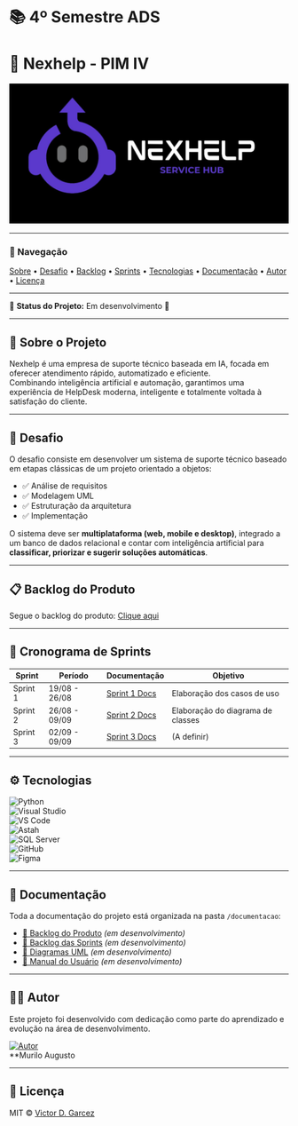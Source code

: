 # 📚 4º Semestre ADS  

# 🤖 Nexhelp - PIM IV  



<img src="https://github.com/MuriloAugustodesenvolvedorbackend/PIM-IV/blob/main/nexhelp.jpeg">



---

### 🔗 Navegação  
[Sobre](#-sobre-o-projeto) • [Desafio](#-desafio) • [Backlog](#-backlog-do-produto) • [Sprints](#-cronograma-de-sprints) • [Tecnologias](#-tecnologias) • [Documentação](#-documentação) • [Autor](#-autor) • [Licença](#-licença)

---

📌 **Status do Projeto:** Em desenvolvimento 🔄  

---

## 📌 Sobre o Projeto  
Nexhelp é uma empresa de suporte técnico baseada em IA, focada em oferecer atendimento rápido, automatizado e eficiente.  
Combinando inteligência artificial e automação, garantimos uma experiência de HelpDesk moderna, inteligente e totalmente voltada à satisfação do cliente.

---

## 🎯 Desafio  
O desafio consiste em desenvolver um sistema de suporte técnico baseado em etapas clássicas de um projeto orientado a objetos:  

- ✅ Análise de requisitos  
- ✅ Modelagem UML  
- ✅ Estruturação da arquitetura  
- ✅ Implementação  

O sistema deve ser **multiplataforma (web, mobile e desktop)**, integrado a um banco de dados relacional e contar com inteligência artificial para **classificar, priorizar e sugerir soluções automáticas**.  

---

## 📋 Backlog do Produto  

Segue o backlog do produto: [Clique aqui](https://github.com/MuriloAugustodesenvolvedorbackend/PIM-IV/blob/main/Documenta%C3%A7%C3%A3o/Backlog.md)

---

## 📅 Cronograma de Sprints  

| Sprint   | Período       | Documentação | Objetivo |
|----------|--------------|--------------|----------|
| Sprint 1 | 19/08 - 26/08 | [Sprint 1 Docs](https://github.com/MuriloAugustodesenvolvedorbackend/PIM-IV/tree/main/Documenta%C3%A7%C3%A3o/Sprint1) | Elaboração dos casos de uso |
| Sprint 2 | 26/08 - 09/09 | [Sprint 2 Docs](https://github.com/MuriloAugustodesenvolvedorbackend/PIM-IV/commit/c1b0a4173f5f6c7e5ea0ef13349c8e9b9b9a6d00) |Elaboração do diagrama de classes
| Sprint 3 | 02/09 - 09/09 | [Sprint 3 Docs](#) | (A definir) |

---

## ⚙ Tecnologias  

![Python](https://img.shields.io/badge/Python-3776AB?logo=python&logoColor=white)  
![Visual Studio](https://img.shields.io/badge/Visual%20Studio-5C2D91?logo=visualstudio&logoColor=white)  
![VS Code](https://img.shields.io/badge/VSCode-0078d7?logo=visualstudiocode&logoColor=white)  
![Astah](https://img.shields.io/badge/Astah-FFA500?style=flat)  
![SQL Server](https://img.shields.io/badge/Microsoft%20SQL%20Server-CC2927?logo=microsoftsqlserver&logoColor=white)  
![GitHub](https://img.shields.io/badge/GitHub-181717?logo=github&logoColor=white)  
![Figma](https://img.shields.io/badge/Figma-F24E1E?logo=figma&logoColor=white)  

---

## 📂 Documentação  

Toda a documentação do projeto está organizada na pasta `/documentacao`:  

- [📌 Backlog do Produto](#) *(em desenvolvimento)*  
- [📌 Backlog das Sprints](#) *(em desenvolvimento)*  
- [📌 Diagramas UML](#) *(em desenvolvimento)*  
- [📌 Manual do Usuário](#) *(em desenvolvimento)*  

---

## 👨‍💻 Autor  

Este projeto foi desenvolvido com dedicação como parte do aprendizado e evolução na área de desenvolvimento.  

[![Autor](https://avatars.githubusercontent.com/u/9919?s=100)](https://github.com/seu-usuario)  
**Murilo Augusto

---

## 📜 Licença  

MIT © [Victor D. Garcez](https://github.com/victordgarcez) 

